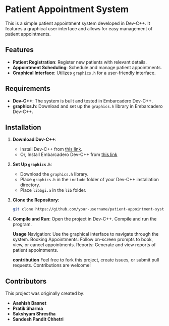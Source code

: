 # Patient Appointment System

This is a simple patient appointment system developed in Dev-C++. It features a graphical user interface and allows for easy management of patient appointments.

## Features

- **Patient Registration**: Register new patients with relevant details.
- **Appointment Scheduling**: Schedule and manage patient appointments.
- **Graphical Interface**: Utilizes `graphics.h` for a user-friendly interface.

## Requirements

- **Dev-C++**: The system is built and tested in Embarcadero Dev-C++.
- **graphics.h**: Download and set up the `graphics.h` library in Embarcadero Dev-C++.

## Installation

1. **Download Dev-C++**:
   - Install Dev-C++ from [this link](https://sourceforge.net/projects/orwelldevcpp/).
   - Or, Install Embarcadero Dev-C++ from [this link](https://www.embarcadero.com/free-tools/dev-cpp/)

2. **Set Up `graphics.h`**:
   - Download the `graphics.h` library.
   - Place `graphics.h` in the `include` folder of your Dev-C++ installation directory.
   - Place `libbgi.a` in the `lib` folder.

3. **Clone the Repository**:
   ```bash
   git clone https://github.com/your-username/patient-appointment-system.git
 4.  **Compile and Run**:
      Open the project in Dev-C++.
      Compile and run the program.
     
     **Usage**
      Navigation: Use the graphical interface to navigate through the system.
      Booking Appointments: Follow on-screen prompts to book, view, or cancel appointments.
      Reports: Generate and view reports of patient appointments.
     
     **contribution**
      Feel free to fork this project, create issues, or submit pull requests. Contributions are welcome!

     
## Contributors

This project was originally created by:

- **Aashish Basnet**
- **Pratik Sharma**
- **Sakshyam Shrestha**
- **Sandesh Pandit Chhetri**
  
